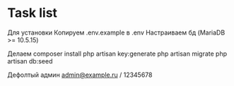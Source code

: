 # Task list

Для установки Копируем .env.example в .env Настраиваем бд (MariaDB >= 10.5.15)

Делаем
    composer install
    php artisan key:generate
    php artisan migrate
    php artisan db:seed

Дефолтый админ admin@example.ru / 12345678
